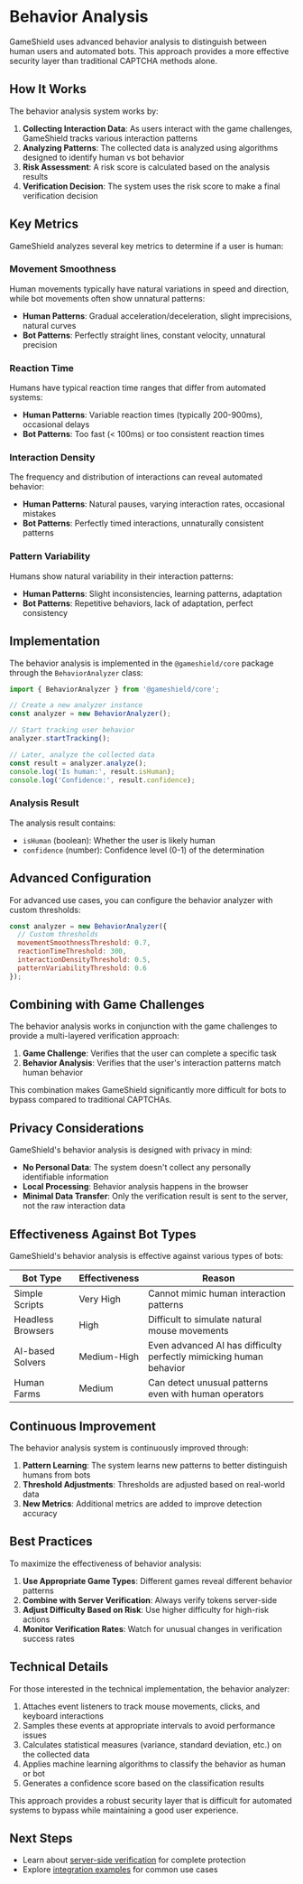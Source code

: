 # Behavior Analysis

GameShield uses advanced behavior analysis to distinguish between human users and automated bots. This approach provides a more effective security layer than traditional CAPTCHA methods alone.

## How It Works

The behavior analysis system works by:

1. **Collecting Interaction Data**: As users interact with the game challenges, GameShield tracks various interaction patterns
2. **Analyzing Patterns**: The collected data is analyzed using algorithms designed to identify human vs bot behavior
3. **Risk Assessment**: A risk score is calculated based on the analysis results
4. **Verification Decision**: The system uses the risk score to make a final verification decision

## Key Metrics

GameShield analyzes several key metrics to determine if a user is human:

### Movement Smoothness

Human movements typically have natural variations in speed and direction, while bot movements often show unnatural patterns:

- **Human Patterns**: Gradual acceleration/deceleration, slight imprecisions, natural curves
- **Bot Patterns**: Perfectly straight lines, constant velocity, unnatural precision

### Reaction Time

Humans have typical reaction time ranges that differ from automated systems:

- **Human Patterns**: Variable reaction times (typically 200-900ms), occasional delays
- **Bot Patterns**: Too fast (< 100ms) or too consistent reaction times

### Interaction Density

The frequency and distribution of interactions can reveal automated behavior:

- **Human Patterns**: Natural pauses, varying interaction rates, occasional mistakes
- **Bot Patterns**: Perfectly timed interactions, unnaturally consistent patterns

### Pattern Variability

Humans show natural variability in their interaction patterns:

- **Human Patterns**: Slight inconsistencies, learning patterns, adaptation
- **Bot Patterns**: Repetitive behaviors, lack of adaptation, perfect consistency

## Implementation

The behavior analysis is implemented in the `@gameshield/core` package through the `BehaviorAnalyzer` class:

```javascript
import { BehaviorAnalyzer } from '@gameshield/core';

// Create a new analyzer instance
const analyzer = new BehaviorAnalyzer();

// Start tracking user behavior
analyzer.startTracking();

// Later, analyze the collected data
const result = analyzer.analyze();
console.log('Is human:', result.isHuman);
console.log('Confidence:', result.confidence);
```

### Analysis Result

The analysis result contains:

- `isHuman` (boolean): Whether the user is likely human
- `confidence` (number): Confidence level (0-1) of the determination

## Advanced Configuration

For advanced use cases, you can configure the behavior analyzer with custom thresholds:

```javascript
const analyzer = new BehaviorAnalyzer({
  // Custom thresholds
  movementSmoothnessThreshold: 0.7,
  reactionTimeThreshold: 300,
  interactionDensityThreshold: 0.5,
  patternVariabilityThreshold: 0.6
});
```

## Combining with Game Challenges

The behavior analysis works in conjunction with the game challenges to provide a multi-layered verification approach:

1. **Game Challenge**: Verifies that the user can complete a specific task
2. **Behavior Analysis**: Verifies that the user's interaction patterns match human behavior

This combination makes GameShield significantly more difficult for bots to bypass compared to traditional CAPTCHAs.

## Privacy Considerations

GameShield's behavior analysis is designed with privacy in mind:

- **No Personal Data**: The system doesn't collect any personally identifiable information
- **Local Processing**: Behavior analysis happens in the browser
- **Minimal Data Transfer**: Only the verification result is sent to the server, not the raw interaction data

## Effectiveness Against Bot Types

GameShield's behavior analysis is effective against various types of bots:

| Bot Type | Effectiveness | Reason |
|----------|--------------|--------|
| Simple Scripts | Very High | Cannot mimic human interaction patterns |
| Headless Browsers | High | Difficult to simulate natural mouse movements |
| AI-based Solvers | Medium-High | Even advanced AI has difficulty perfectly mimicking human behavior |
| Human Farms | Medium | Can detect unusual patterns even with human operators |

## Continuous Improvement

The behavior analysis system is continuously improved through:

1. **Pattern Learning**: The system learns new patterns to better distinguish humans from bots
2. **Threshold Adjustments**: Thresholds are adjusted based on real-world data
3. **New Metrics**: Additional metrics are added to improve detection accuracy

## Best Practices

To maximize the effectiveness of behavior analysis:

1. **Use Appropriate Game Types**: Different games reveal different behavior patterns
2. **Combine with Server Verification**: Always verify tokens server-side
3. **Adjust Difficulty Based on Risk**: Use higher difficulty for high-risk actions
4. **Monitor Verification Rates**: Watch for unusual changes in verification success rates

## Technical Details

For those interested in the technical implementation, the behavior analyzer:

1. Attaches event listeners to track mouse movements, clicks, and keyboard interactions
2. Samples these events at appropriate intervals to avoid performance issues
3. Calculates statistical measures (variance, standard deviation, etc.) on the collected data
4. Applies machine learning algorithms to classify the behavior as human or bot
5. Generates a confidence score based on the classification results

This approach provides a robust security layer that is difficult for automated systems to bypass while maintaining a good user experience.

## Next Steps

- Learn about [server-side verification](/guide/packages/server) for complete protection
- Explore [integration examples](/guide/integration-examples) for common use cases
